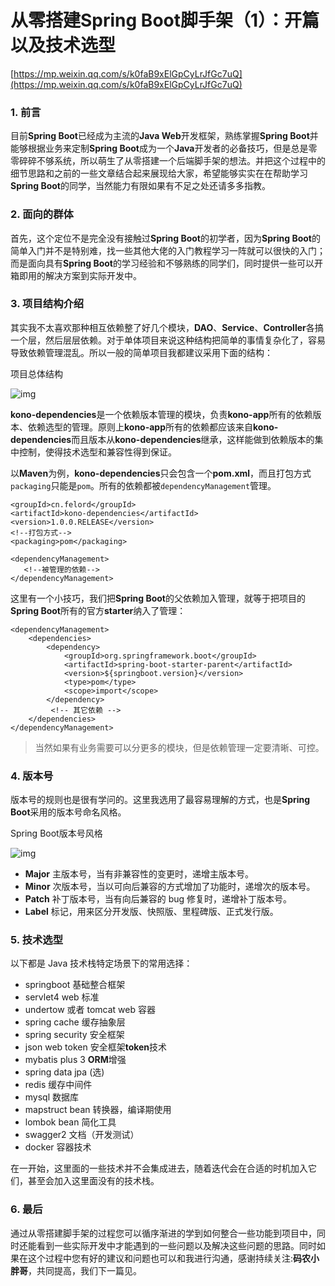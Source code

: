 # 从零搭建Spring Boot脚手架（1）：开篇以及技术选型

[https://mp.weixin.qq.com/s/k0faB9xElGpCyLrJfGc7uQ](https://mp.weixin.qq.com/s/k0faB9xElGpCyLrJfGc7uQ)

### 1. 前言

目前**Spring Boot**已经成为主流的**Java Web**开发框架，熟练掌握**Spring Boot**并能够根据业务来定制**Spring Boot**成为一个**Java**开发者的必备技巧，但是总是零零碎碎不够系统，所以萌生了从零搭建一个后端脚手架的想法。并把这个过程中的细节思路和之前的一些文章结合起来展现给大家，希望能够实实在在帮助学习**Spring Boot**的同学，当然能力有限如果有不足之处还请多多指教。

### 2. 面向的群体

首先，这个定位不是完全没有接触过**Spring Boot**的初学者，因为**Spring Boot**的简单入门并不是特别难，找一些其他大佬的入门教程学习一阵就可以很快的入门；而是面向具有**Spring Boot**的学习经验和不够熟练的同学们，同时提供一些可以开箱即用的解决方案到实际开发中。

### 3. 项目结构介绍

其实我不太喜欢那种相互依赖整了好几个模块，**DAO**、**Service**、**Controller**各搞一个层，然后层层依赖。对于单体项目来说这种结构把简单的事情复杂化了，容易导致依赖管理混乱。所以一般的简单项目我都建议采用下面的结构：

项目总体结构

![img](https://gitee.com/baicaihenxiao/imageDB/raw/master/uPic/png/2020/07/30/640-20200730192133404-192133.png)

**kono-dependencies**是一个依赖版本管理的模块，负责**kono-app**所有的依赖版本、依赖选型的管理。原则上**kono-app**所有的依赖都应该来自**kono-dependencies**而且版本从**kono-dependencies**继承，这样能做到依赖版本的集中控制，使得技术选型和兼容性得到保证。

以**Maven**为例，**kono-dependencies**只会包含一个**pom.xml**，而且打包方式`packaging`只能是`pom`。所有的依赖都被`dependencyManagement`管理。

```text
<groupId>cn.felord</groupId>
<artifactId>kono-dependencies</artifactId>
<version>1.0.0.RELEASE</version>
<!--打包方式-->
<packaging>pom</packaging>

<dependencyManagement>
   <!--被管理的依赖-->
</dependencyManagement>
```

这里有一个小技巧，我们把**Spring Boot**的父依赖加入管理，就等于把项目的**Spring Boot**所有的官方**starter**纳入了管理：

```text
<dependencyManagement>
    <dependencies>
        <dependency>
            <groupId>org.springframework.boot</groupId>
            <artifactId>spring-boot-starter-parent</artifactId>
            <version>${springboot.version}</version>
            <type>pom</type>
            <scope>import</scope>
        </dependency>
         <!-- 其它依赖 -->
    </dependencies>
</dependencyManagement>
```

> 当然如果有业务需要可以分更多的模块，但是依赖管理一定要清晰、可控。

### 4. 版本号

版本号的规则也是很有学问的。这里我选用了最容易理解的方式，也是**Spring Boot**采用的版本号命名风格。

Spring Boot版本号风格

![img](https://gitee.com/baicaihenxiao/imageDB/raw/master/uPic/png/2020/07/30/640-20200730192133956-192134.png)

* **Major** 主版本号，当有非兼容性的变更时，递增主版本号。
* **Minor** 次版本号，当以可向后兼容的方式增加了功能时，递增次的版本号。
* **Patch** 补丁版本号，当有向后兼容的 bug 修复时，递增补丁版本号。
* **Label** 标记，用来区分开发版、快照版、里程碑版、正式发行版。

### 5. 技术选型

以下都是 Java 技术栈特定场景下的常用选择：

* springboot 基础整合框架
* servlet4 web 标准
* undertow 或者 tomcat web 容器
* spring cache 缓存抽象层
* spring security 安全框架
* json web token 安全框架**token**技术
* mybatis plus 3 **ORM**增强
* spring data jpa \(选\)
* redis 缓存中间件
* mysql 数据库
* mapstruct bean 转换器，编译期使用
* lombok bean 简化工具
* swagger2 文档（开发测试）
* docker 容器技术

在一开始，这里面的一些技术并不会集成进去，随着迭代会在合适的时机加入它们，甚至会加入这里面没有的技术栈。

### 6. 最后

通过从零搭建脚手架的过程您可以循序渐进的学到如何整合一些功能到项目中，同时还能看到一些实际开发中才能遇到的一些问题以及解决这些问题的思路。同时如果在这个过程中您有好的建议和问题也可以和我进行沟通，感谢持续关注:**码农小胖哥**，共同提高，我们下一篇见。

